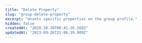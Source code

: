 ```yaml
---
title: "Delete Property"
slug: "group-delete-property"
excerpt: "Unsets specific properties on the group profile."
hidden: false
createdAt: "2020-10-20T00:41:26.260Z"
updatedAt: "2023-09-26T21:06:39.009Z"
---
```

